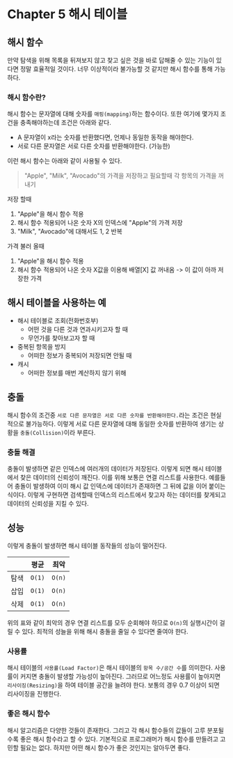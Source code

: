 # Chapter 5 해시 테이블
## 해시 함수
만약 탐색을 위해 목록을 뒤져보지 않고 찾고 싶은 것을 바로 답해줄 수 있는 기능이 있다면 정말 효율적일 것이다. 너무 이상적이라 불가능할 것 같지만 해시 함수를 통해 가능하다.

### 해시 함수란?
해시 함수는 문자열에 대해 숫자를 `매핑(mapping)`하는 함수이다. 또한 여기에 몇가지 조건을 충족해야하는데 조건은 아래와 같다.
* A 문자열이 x라는 숫자를 반환했다면, 언제나 동일한 동작을 해야한다.
* 서로 다른 문자열은 서로 다른 숫자를 반환해야한다. (가능한)

이런 해시 함수는 아래와 같이 사용될 수 있다.
> "Apple", "Milk", "Avocado"의 가격을 저장하고 필요할때 각 항목의 가격을 꺼내기

저장 할때
1. "Apple"을 해시 함수 적용
2. 해시 함수 적용되어 나온 숫자 X의 인덱스에 "Apple"의 가격 저장
3. "Milk", "Avocado"에 대해서도 1, 2 반복

가격 불러 올때
1. "Apple"을 해시 함수 적용
2. 해시 함수 적용되어 나온 숫자 X값을 이용해 배열[X] 값 꺼내옴 -> 이 값이 아까 저장한 가격

## 해시 테이블을 사용하는 예
* 해시 테이블로 조회(전화번호부)
    * 어떤 것을 다른 것과 연과시키고자 할 때
    * 무언가를 찾아보고자 할 때
* 중복된 항목을 방지
    * 어떠한 정보가 중복되어 저장되면 안될 때
* 캐시
    * 어떠한 정보를 매번 계산하지 않기 위해
    
## 충돌
해시 함수의 조건중 `서로 다른 문자열은 서로 다른 숫자를 반환해야한다.`라는 조건은 현실적으로 불가능하다.
이렇게 서로 다른 문자열에 대해 동일한 숫자를 반환하여 생기는 상황을 `충돌(Collision)`이라 부른다.

### 충돌 해결
충돌이 발생하면 같은 인덱스에 여러개의 데이터가 저장된다. 이렇게 되면 해시 테이블에서 찾은 데이터의 신뢰성이 깨진다. 이를 위해 보통은 연결 리스트를 사용한다.
예를들어 충돌이 발생하여 이미 해시 값 인덱스에 데이터가 존재하면 그 뒤에 값을 이어 붙이는 식이다. 이렇게 구현하면 검색할때 인덱스의 리스트에서 찾고자 하는 데이터를 찾게되고 데이터의 신뢰성을 지킬 수 있다.

## 성능
이렇게 충돌이 발생하면 해시 테이블 동작들의 성능이 떨어진다.

| | 평균 | 최악 |
| --- | --- | --- |
| 탐색  | `O(1)`  | `O(n)`  |
| 삽입  | `O(1)`  | `O(n)`  |
| 삭제  | `O(1)`  | `O(n)`  |
위의 표와 같이 최악의 경우 연결 리스트를 모두 순회해야 하므로 `O(n)`의 실행시간이 걸릴 수 있다. 최적의 성늘을 위해 해시 충돌을 줄일 수 있다면 줄여야 한다.

### 사용률
해시 테이블의 `사용률(Load Factor)`은 해시 테이블의 `항목 수/공간 수`를 의미한다. 사용률이 커지면 충돌이 발생할 가능성이 높아진다.
그러므로 어느정도 사용률이 높아지면 `리사이징(Resizing)`을 하여 테이블 공간을 늘려야 한다. 보통의 경우 0.7 이상이 되면 리사이징을 진행한다.

### 좋은 해시 함수
해시 알고리즘은 다양한 것들이 존재한다. 그리고 각 해시 함수들의 값들이 고루 분포될 수록 좋은 해시 함수라고 할 수 있다.
기본적으로 프로그래머가 해시 함수를 만들려고 고민할 필요는 없다. 하지만 어떤 해시 함수가 좋은 것인지는 알아두면 좋다.
